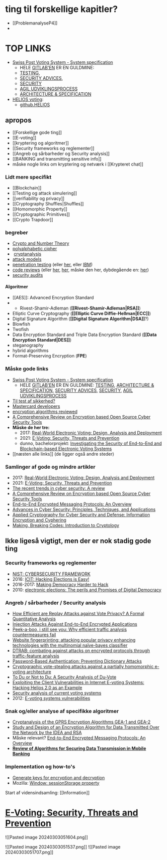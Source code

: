 # ting til forskellige kapitler?
- [[ProblemanalyseP4]]
- 
# TOP LINKS

- [Swiss Post Voting System - System specification](https://gitlab.com/swisspost-evoting/e-voting/e-voting-documentation/-/blob/master/System/System_Specification.pdf) 
	- HELE [GITLAB'EN](https://gitlab.com/swisspost-evoting/e-voting/e-voting-documentation) ER EN GULDMINE: 
	- [TESTING](https://gitlab.com/swisspost-evoting/e-voting/e-voting-documentation/-/blob/master/Testing/Test%20Concept%20of%20the%20Swiss%20Post%20Voting%20System.md?ref_type=heads), 
	- [SECURITY ADVICES](https://gitlab.com/swisspost-evoting/e-voting/e-voting-documentation/-/tree/master/Security-advices?ref_type=heads), 
	- [SECURITY](https://gitlab.com/swisspost-evoting/e-voting/e-voting-documentation/-/blob/master/Product/Security%20Whitepaper%20of%20the%20Swiss%20Post%20Voting%20System.md)
	- [AGIL UDVIKLINGSPROCESS](https://gitlab.com/swisspost-evoting/e-voting/e-voting-documentation/-/blob/master/Product/Software%20development%20process%20of%20the%20Swiss%20Post%20voting%20system.md) 
	- [ARCHITECTURE & SPECIFICATION](https://gitlab.com/swisspost-evoting/e-voting/e-voting-documentation/-/tree/master/System?ref_type=heads)
- [HELIOS voting](http://www.heliosvoting.org/):
	- [github.HELIOS](https://github.com/benadida/helios)
## apropos 
- [[Forskellige gode ting]]
- [[E-voting]]
- [[kryptering og algoritmer]]
- [[Security frameworks og reglementer]]
- [[Angreb og sårbarheder og Security analysis]]
- [[BANKING and transmitting sensitive info]]
- måske nogle links om kryptering og netværk i [[Krypteret chat]]
### Lidt mere specifikt
-  [[Blockchain]]
- [[Testing og attack simulering]]
- [[verifiability og privacy]] 
- [[Cryptography Shuffles|Shuffles]]
- [[Homomorphic Property]]
- [[Cryptographic Primitives]]
- [[Crypto Trapdoor]]
### begreber 
- [Crypto and Number Theory](https://www-users.cse.umn.edu/~garrett/crypto/)
-  [polyalphabetic cipher](https://en.wikipedia.org/wiki/Polyalphabetic_cipher)
-  [cryptanalysis](https://en.wikipedia.org/wiki/Cryptanalysis "Cryptanalysis") 
- [attack models](https://en.wikipedia.org/wiki/Attack_model)
- [penetration testing](https://www.synopsys.com/glossary/what-is-penetration-testing.html) (eller [her](https://www.hackerone.com/knowledge-center/what-penetration-testing-how-does-it-work-step-step), eller [IBM](https://www.ibm.com/topics/penetration-testing))
- [code reviews](https://www.synopsys.com/glossary/what-is-code-review.html#:~:text=Secure%20code%20review%20is%20a,style%20guidelines%2C%20among%20other%20activities.) (eller [her](https://www.cobalt.io/blog/introduction-to-secure-code-review),  [her](https://blog.codacy.com/security-code-review-best-practices), måske den her, dybdegående en: [her](https://owasp.org/www-pdf-archive/OWASP_Code_Review_Guide_v2.pdf))
- [security audits](https://www.auditboard.com/blog/what-is-security-audit/)
#### Algoritmer
- [[AES]]: Advanced Encryption Standard
- - Rivest-Shamir-Adleman (**[[Rivest-Shamir-Adleman|RSA]]**)
- Elliptic Curve Cryptography (**[[Elliptic Curve Diffie-Hellman|ECC]]**)
- Digital Signature Algorithm (**[[Digital Signature Algorithm|DSA]]**?)
- Blowfish
- Twofish
- Data Encryption Standard and Triple Data Encryption Standard (**[[Data Encryption Standard|DES]]**)
- steganography
- hybrid algorithms
-  Format-Preserving Encryption (**FPE**)
### Måske gode links
- [Swiss Post Voting System - System specification](https://gitlab.com/swisspost-evoting/e-voting/e-voting-documentation/-/blob/master/System/System_Specification.pdf) 
	- HELE [GITLAB'EN](https://gitlab.com/swisspost-evoting/e-voting/e-voting-documentation) ER EN GULDMINE: [TESTING](https://gitlab.com/swisspost-evoting/e-voting/e-voting-documentation/-/blob/master/Testing/Test%20Concept%20of%20the%20Swiss%20Post%20Voting%20System.md?ref_type=heads), [ARCHITECTURE & SPECIFICATION](https://gitlab.com/swisspost-evoting/e-voting/e-voting-documentation/-/tree/master/System?ref_type=heads),  [SECURITY ADVICES](https://gitlab.com/swisspost-evoting/e-voting/e-voting-documentation/-/tree/master/Security-advices?ref_type=heads), [SECURITY](https://gitlab.com/swisspost-evoting/e-voting/e-voting-documentation/-/blob/master/Product/Security%20Whitepaper%20of%20the%20Swiss%20Post%20Voting%20System.md), [AGIL UDVIKLINGSPROCESS](https://gitlab.com/swisspost-evoting/e-voting/e-voting-documentation/-/blob/master/Product/Software%20development%20process%20of%20the%20Swiss%20Post%20voting%20system.md) 
- [Til test af sikkerhed?](https://www.yeswehack.com/researchers/tools)
- [Mastercard developers](https://developer.mastercard.com/platform/documentation/security-and-authentication/securing-sensitive-data-using-payload-encryption/)
- [encryption algorithms reviewed](https://www.scirp.org/journal/paperinformation?paperid=127709)
- [A Comprehensive Review on Encryption based Open Source Cyber Security Tools](https://ieeexplore.ieee.org/abstract/document/9609369)
- **Måske de her tre:**
	- 2017: [Real-World Electronic Voting: Design, Analysis and Deployment](https://kbdk-aub.primo.exlibrisgroup.com/permalink/45KBDK_AUB/159qapk/cdi_proquest_miscellaneous_1878296184)
	- 2021: [E-Voting: Security, Threats and Prevention](https://ieeexplore.ieee.org/abstract/document/9768214)
	- dunno, bachelorprojekt: [Investigating the Security of End-to-End and Blockchain-based Electronic Voting Systems](https://www.diva-portal.org/smash/get/diva2:1683763/FULLTEXT01.pdf)
- [[næsten alle links]] (de ligger også andre steder)

### Samlinger af gode og mindre artikler
- 2017: [Real-World Electronic Voting: Design, Analysis and Deployment](https://kbdk-aub.primo.exlibrisgroup.com/permalink/45KBDK_AUB/159qapk/cdi_proquest_miscellaneous_1878296184)
- 2021: [E-Voting: Security, Threats and Prevention](https://ieeexplore.ieee.org/abstract/document/9768214)
- [The recent trends in cyber security: A review](https://www.sciencedirect.com/science/article/pii/S1319157821000203)
- [A Comprehensive Review on Encryption based Open Source Cyber Security Tools](https://ieeexplore.ieee.org/abstract/document/9609369)
- [End-to-End Encrypted Messaging Protocols: An Overview](https://link.springer.com/chapter/10.1007/978-3-319-45982-0_22)
- [Advances in Cyber Security: Principles, Techniques, and Applications](https://link.springer.com/book/10.1007/978-981-13-1483-4)
- [Applied Cryptography for Cyber Security and Defense: Information Encryption and Cyphering](https://www.igi-global.com/gateway/book/41746)
- [Making, Breaking Codes: Introduction to Cryptology](https://dl.acm.org/doi/10.5555/517968)
## Ikke ligeså vigtigt, men der er nok stadig gode ting
### Security frameworks og reglementer
- [NIST: CYBERSECURITY FRAMEWORK](https://www.nist.gov/cyberframework?trk=article-ssr-frontend-pulse_little-text-block)
- 2016: [ICIT: Hacking Elections is Easy!](https://sanantonioreport.org/wp-content/uploads/2016/09/icit-analysis-hacking-elections-is-easy-part-one2.pdf)
- 2016-2017: [Making Democracy Harder to Hack](https://heinonline.org/HOL/LandingPage?handle=hein.journals/umijlr50&div=21&id=&page=)
- 2010: [electronic elections: The perils and Promises of Digital Democracy](https://books.google.dk/books?hl=en&lr=&id=OOhhIGSca7gC&oi=fnd&pg=PP1&dq=electronic+elections+security&ots=c7P-BSZgf4&sig=70lPhK7txTj4Ob0UEss9l032kRc&redir_esc=y#v=onepage&q=electronic%20elections%20security&f=false)

### Angreb / sårbarheder / Security analysis
- [How Efficient are Replay Attacks against Vote Privacy? A Formal Quantitative Analysis](https://www.computer.org/csdl/proceedings-article/csf/2022/09979167/1J2YpxdOopO)
- [Injection Attacks Against End-to-End Encrypted Applications](https://www.computer.org/csdl/proceedings-article/sp/2024/313000a082/1RjEaQAIfkc)
- [Peek-a-boo, i still see you: Why efficient traffic analysis countermeasures fail](https://ieeexplore.ieee.org/abstract/document/6234422/)
- [Website fingerprinting: attacking popular privacy enhancing technologies with the multinomial naïve-bayes classifier](https://dl.acm.org/doi/abs/10.1145/1655008.1655013)
- [DTRAB: combating against attacks on encrypted protocols through traffic-feature analysis](https://www.computer.org/csdl/journal/nt/2010/04/05392994/13rRUwhpBAV)
- [Password-Based Authentication: Preventing Dictionary Attacks](https://www.computer.org/csdl/magazine/co/2007/06/r6068/13rRUy2YLOl)
- [Cryptographic vote-stealing attacks against a partially homomorphic e-voting architecture](https://www.computer.org/csdl/proceedings-article/iccd/2016/07753275/12OmNwCsdCm)
- [To Du or Not to Du: A Security Analysis of Du-Vote](https://www.computer.org/csdl/proceedings-article/eurosp/2016/07467372/12OmNyo1o37)
- [Exploiting the Client Vulnerabilities in Internet E-voting Systems: Hacking Helios 2.0 as an Example](https://www.usenix.org/legacy/event/evtwote10/tech/full_papers/Estehghari.pdf)
- [Security analysis of current voting systems](https://ieeexplore.ieee.org/abstract/document/8252006)
- 2012: [E-voting systems vulnerabilities](https://ieeexplore.ieee.org/abstract/document/6269229)

### Snak og/eller analyse af specifikke algoritmer
- [Cryptanalysis of the GPRS Encryption Algorithms GEA-1 and GEA-2](https://eprint.iacr.org/2021/819)
- [Study and Design of an Encryption Algorithm for Data Transmitted Over the Network by the IDEA and RSA](https://www.researchgate.net/profile/Ahmed-Nashaat-5/publication/348733134_Study_and_Design_of_an_Encryption_Algorithm_for_Data_Transmitted_Over_the_Network_by_the_IDEA_and_RSA/links/600d980545851553a06ae820/Study-and-Design-of-an-Encryption-Algorithm-for-Data-Transmitted-Over-the-Network-by-the-IDEA-and-RSA.pdf)
- Måske relevant? [End-to-End Encrypted Messaging Protocols: An Overview](https://link.springer.com/chapter/10.1007/978-3-319-45982-0_22)
- **[Review of Algorithms for Securing Data Transmission in Mobile Banking](https://www.scirp.org/journal/paperinformation?paperid=127709)**

### Implementation og how-to's
- [Generate keys for encryption and decryption](https://learn.microsoft.com/en-us/dotnet/standard/security/generating-keys-for-encryption-and-decryption)
- Mozilla: [Window: sessionStorage property](https://developer.mozilla.org/en-US/docs/Web/API/Window/sessionStorage)


Start af vidensindsamling: [[Information]]


# [E-Voting: Security, Threats and Prevention](https://ieeexplore-ieee-org.zorac.aub.aau.dk/document/9768214)
![[Pasted image 20240303051604.png]]

![[Pasted image 20240303051537.png]]
![[Pasted image 20240303051707.png]]


